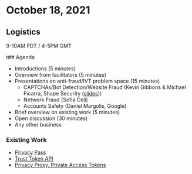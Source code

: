 # October 18, 2021

## Logistics

9-10AM PDT / 4-5PM GMT

t## Agenda

* Introductions (5 minutes)
* Overview from facilitators (5 minutes)
* Presentations on anti-fraud/IVT problem space (15 minutes)
  * CAPTCHAs/Bot Detection/Website Fraud (Kevin Gibbons & Michael Ficarra, Shape Security ([slides](https://docs.google.com/presentation/d/1Yfmx6u7pa4b8X_iQHE2WNuqEZySLZKKSsrI2rzUp6Go/edit)))
  * Network Fraud (Sofia Celi)
  * Accounts Safety (Daniel Margolis, Google)
* Brief overview on existing work (5 minutes)
* Open discussion (30 minutes)
* Any other business


### Existing Work
* [Privacy Pass](https://github.com/ietf-wg-privacypass/base-drafts/)
* [Trust Token API](https://github.com/WICG/trust-token-api)
* [Privacy Proxy, Private Access Tokens](https://github.com/tfpauly/privacy-proxy)